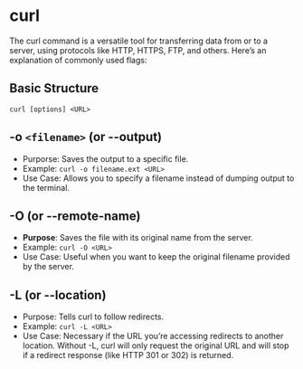 
# curl

The curl command is a versatile tool for transferring data from or to a server, using protocols like HTTP, HTTPS, FTP, and others. Here’s an explanation of commonly used flags:

## Basic Structure
`curl [options] <URL>`

## -o `<filename>` (or --output)
- Purporse: Saves the output to a specific file.
- Example: `curl -o filename.ext <URL>`
- Use Case: Allows you to specify a filename instead of dumping output to the terminal.


## -O (or --remote-name)
- **Purpose**: Saves the file with its original name from the server.
- Example: `curl -O <URL>`
- Use Case: Useful when you want to keep the original filename provided by the server.

## -L (or --location)
- Purpose: Tells curl to follow redirects.
- Example: `curl -L <URL>`
- Use Case: Necessary if the URL you’re accessing redirects to another location. Without -L, curl will only request the original URL and will stop if a redirect response (like HTTP 301 or 302) is returned.
